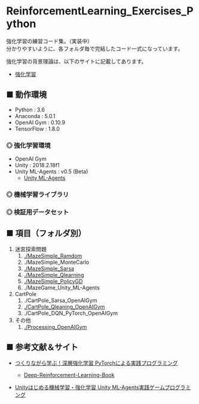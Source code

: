 # ReinforcementLearning_Exercises_Python
強化学習の練習コード集。（実装中）<br>
分かりやすいように、各フォルダ毎で完結したコード一式になっています。<br>

強化学習の背景理論は、以下のサイトに記載してあります。<br>

- [強化学習](https://github.com/Yagami360/My_NoteBook/blob/master/%E6%83%85%E5%A0%B1%E5%B7%A5%E5%AD%A6/%E6%83%85%E5%A0%B1%E5%B7%A5%E5%AD%A6_%E6%A9%9F%E6%A2%B0%E5%AD%A6%E7%BF%92_%E5%BC%B7%E5%8C%96%E5%AD%A6%E7%BF%92.md)


## ■ 動作環境

- Python : 3.6
- Anaconda : 5.0.1
- OpenAI Gym : 0.10.9
- TensorFlow : 1.8.0

### ◎ 強化学習環境

- OpenAI Gym
- Unity : 2018.2.18f1
- Unity ML-Agents : v0.5 (Beta)
    - [Unity ML-Agents](https://github.com/Unity-Technologies/ml-agents)

### ◎ 機械学習ライブラリ
<!--
https://www.tensorflow.org </br>

> GitHub : 
>> https://github.com/tensorflow/tensorflow </br>

> チートシート： </br>
>> https://github.com/louishenrifranc/Tensorflow-Cheatsheet </br>

> API 集 : </br>
>> https://www.tensorflow.org/api_docs/python/ </br>

> TensorBorad : </br>
https://deepage.net/tensorflow/2017/04/25/tensorboard.html </br>
http://tensorflow.classcat.com/2016/02/13/tensorflow-how-tos-graph-visualization/</br>
-->

### ◎ 検証用データセット


## ■ 項目（フォルダ別）

1. 迷宮探索問題
    1. [./MazeSimple_Ramdom](https://github.com/Yagami360/ReinforcementLearning_Exercises/tree/master/MazeSimple_Ramdom)
    1. ./MazeSimple_MonteCarlo
    1. [./MazeSimple_Sarsa](https://github.com/Yagami360/ReinforcementLearning_Exercises/tree/master/MazeSimple_Sarsa)
    1. [./MazeSimple_Qlearning](https://github.com/Yagami360/ReinforcementLearning_Exercises/tree/master/MazeSimple_Qlearning)
    1. [./MazeSimple_PolicyGD](https://github.com/Yagami360/ReinforcementLearning_Exercises/tree/master/MazeSimple_PolicyGD)
    1. ./MazeGame_Unity_ML-Agents
1. CartPole
    1. ./CartPole_Sarsa_OpenAIGym
    1. [./CartPole_Qleaning_OpenAIGym]((https://github.com/Yagami360/ReinforcementLearning_Exercises/tree/master/CartPole_Qleaning_OpenAIGym))
    1. ./CartPole_DQN_PyTorch_OpenAIGym
1. その他
    1. [./Processing_OpenAIGym](https://github.com/Yagami360/ReinforcementLearning_Exercises/tree/master/Processing_OpenAIGym)


## ■ 参考文献＆サイト

- [つくりながら学ぶ！深層強化学習 PyTorchによる実践プログラミング](https://www.amazon.co.jp/%E3%81%A4%E3%81%8F%E3%82%8A%E3%81%AA%E3%81%8C%E3%82%89%E5%AD%A6%E3%81%B6%EF%BC%81%E6%B7%B1%E5%B1%A4%E5%BC%B7%E5%8C%96%E5%AD%A6%E7%BF%92-PyTorch%E3%81%AB%E3%82%88%E3%82%8B%E5%AE%9F%E8%B7%B5%E3%83%97%E3%83%AD%E3%82%B0%E3%83%A9%E3%83%9F%E3%83%B3%E3%82%B0-%E6%A0%AA%E5%BC%8F%E4%BC%9A%E7%A4%BE%E9%9B%BB%E9%80%9A%E5%9B%BD%E9%9A%9B%E6%83%85%E5%A0%B1%E3%82%B5%E3%83%BC%E3%83%93%E3%82%B9-%E5%B0%8F%E5%B7%9D%E9%9B%84%E5%A4%AA%E9%83%8E-ebook/dp/B07DZVRXFK?SubscriptionId=AKIAJMYP6SDQFK6N4QZA&amp;tag=cloudstudy09-22&amp;linkCode=xm2&amp;camp=2025&amp;creative=165953&amp;creativeASIN=B07DZVRXFK)
    - [Deep-Reinforcement-Learning-Book](https://github.com/Yagami360/Deep-Reinforcement-Learning-Book)<br>

- [Unityはじめる機械学習・強化学習 Unity ML-Agents実践ゲームプログラミング](https://www.amazon.co.jp/Unity%E3%81%A7%E3%81%AF%E3%81%98%E3%82%81%E3%82%8B%E6%A9%9F%E6%A2%B0%E5%AD%A6%E7%BF%92%E3%83%BB%E5%BC%B7%E5%8C%96%E5%AD%A6%E7%BF%92-Unity-ML-Agents%E5%AE%9F%E8%B7%B5%E3%82%B2%E3%83%BC%E3%83%A0%E3%83%97%E3%83%AD%E3%82%B0%E3%83%A9%E3%83%9F%E3%83%B3%E3%82%B0-%E5%B8%83%E7%95%99%E5%B7%9D-%E8%8B%B1%E4%B8%80/dp/4862464181?SubscriptionId=AKIAJMYP6SDQFK6N4QZA&amp&tag=cloudstudy09-22&amp&linkCode=xm2&amp&camp=2025&amp&creative=165953&amp&creativeASIN=4862464181)<br>

<!--
- [Reinforcement Learning in Unity](https://github.com/Unity-Technologies/ml-agents/blob/master/docs/Learning-Environment-Design.md)<br>
- [ML-Agents（ver0.5）の環境導入方法まとめ（Windows版）](http://enjoy-unity.net/ml-agents/ver0-5_matome/)<br>
-->
